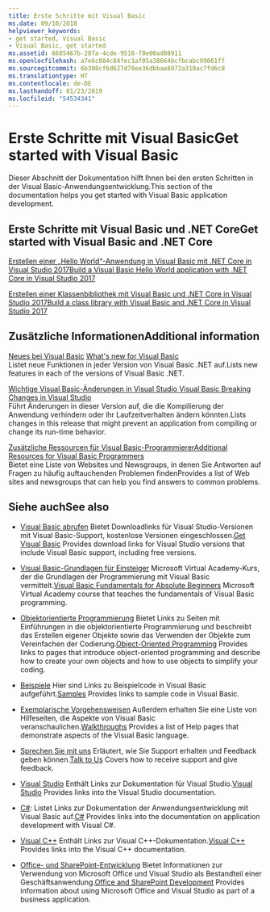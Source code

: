 ```yaml
---
title: Erste Schritte mit Visual Basic
ms.date: 09/10/2018
helpviewer_keywords:
- get started, Visual Basic
- Visual Basic, get started
ms.assetid: 6685467b-28fa-4cde-9516-f0e00ad08911
ms.openlocfilehash: a7e6c084c84fec1af05a38664bcfbcabc99061ff
ms.sourcegitcommit: 6b308cf6d627d78ee36dbbae8972a310ac7fd6c8
ms.translationtype: HT
ms.contentlocale: de-DE
ms.lasthandoff: 01/23/2019
ms.locfileid: "54534341"
---
```

# <a name="get-started-with-visual-basic"></a><span data-ttu-id="24213-102">Erste Schritte mit Visual Basic</span><span class="sxs-lookup"><span data-stu-id="24213-102">Get started with Visual Basic</span></span>
<span data-ttu-id="24213-103">Dieser Abschnitt der Dokumentation hilft Ihnen bei den ersten Schritten in der Visual Basic-Anwendungsentwicklung.</span><span class="sxs-lookup"><span data-stu-id="24213-103">This section of the documentation helps you get started with Visual Basic application development.</span></span>  
  
## <a name="get-started-with-visual-basic-and-net-core"></a><span data-ttu-id="24213-104">Erste Schritte mit Visual Basic und .NET Core</span><span class="sxs-lookup"><span data-stu-id="24213-104">Get started with Visual Basic and .NET Core</span></span>

[<span data-ttu-id="24213-105">Erstellen einer „Hello World“-Anwendung in Visual Basic mit .NET Core in Visual Studio 2017</span><span class="sxs-lookup"><span data-stu-id="24213-105">Build a Visual Basic Hello World application with .NET Core in Visual Studio 2017</span></span>](../../core/tutorials/vb-with-visual-studio.md)

[<span data-ttu-id="24213-106">Erstellen einer Klassenbibliothek mit Visual Basic und .NET Core in Visual Studio 2017</span><span class="sxs-lookup"><span data-stu-id="24213-106">Build a class library with Visual Basic and .NET Core in Visual Studio 2017</span></span>](../../core/tutorials/vb-library-with-visual-studio.md)  

## <a name="additional-information"></a><span data-ttu-id="24213-107">Zusätzliche Informationen</span><span class="sxs-lookup"><span data-stu-id="24213-107">Additional information</span></span>

<span data-ttu-id="24213-108">[Neues bei Visual Basic](whats-new.md) </span><span class="sxs-lookup"><span data-stu-id="24213-108">[What's new for Visual Basic](whats-new.md) </span></span>  
<span data-ttu-id="24213-109">Listet neue Funktionen in jeder Version von Visual Basic .NET auf.</span><span class="sxs-lookup"><span data-stu-id="24213-109">Lists new features in each of the versions of Visual Basic .NET.</span></span>

[<span data-ttu-id="24213-110">Wichtige Visual Basic-Änderungen in Visual Studio </span><span class="sxs-lookup"><span data-stu-id="24213-110">Visual Basic Breaking Changes in Visual Studio</span></span>](breaking-changes-in-visual-studio.md)  
<span data-ttu-id="24213-111">Führt Änderungen in dieser Version auf, die die Kompilierung der Anwendung verhindern oder ihr Laufzeitverhalten ändern könnten.</span><span class="sxs-lookup"><span data-stu-id="24213-111">Lists changes in this release that might prevent an application from compiling or change its run-time behavior.</span></span>  
  
[<span data-ttu-id="24213-112">Zusätzliche Ressourcen für Visual Basic-Programmierer</span><span class="sxs-lookup"><span data-stu-id="24213-112">Additional Resources for Visual Basic Programmers</span></span>](additional-resources.md)  
<span data-ttu-id="24213-113">Bietet eine Liste von Websites und Newsgroups, in denen Sie Antworten auf Fragen zu häufig auftauchenden Problemen finden</span><span class="sxs-lookup"><span data-stu-id="24213-113">Provides a list of Web sites and newsgroups that can help you find answers to common problems.</span></span>  

## <a name="see-also"></a><span data-ttu-id="24213-114">Siehe auch</span><span class="sxs-lookup"><span data-stu-id="24213-114">See also</span></span>
- <span data-ttu-id="24213-115">[Visual Basic abrufen](https://aka.ms/vsdownload?utm_source=mscom&utm_campaign=msdocs) Bietet Downloadlinks für Visual Studio-Versionen mit Visual Basic-Support, kostenlose Versionen eingeschlossen.</span><span class="sxs-lookup"><span data-stu-id="24213-115">[Get Visual Basic](https://aka.ms/vsdownload?utm_source=mscom&utm_campaign=msdocs) Provides download links for Visual Studio versions that include Visual Basic support, including free versions.</span></span>  

- <span data-ttu-id="24213-116">[Visual Basic-Grundlagen für Einsteiger](https://mva.microsoft.com/en-US/training-courses/visual-basic-fundamentals-for-absolute-beginners-16507) Microsoft Virtual Academy-Kurs, der die Grundlagen der Programmierung mit Visual Basic vermittelt.</span><span class="sxs-lookup"><span data-stu-id="24213-116">[Visual Basic Fundamentals for Absolute Beginners](https://mva.microsoft.com/en-US/training-courses/visual-basic-fundamentals-for-absolute-beginners-16507) Microsoft Virtual Academy course that teaches the fundamentals of Visual Basic programming.</span></span>

- <span data-ttu-id="24213-117">[Objektorientierte Programmierung](../programming-guide/concepts/object-oriented-programming.md) Bietet Links zu Seiten mit Einführungen in die objektorientierte Programmierung und beschreibt das Erstellen eigener Objekte sowie das Verwenden der Objekte zum Vereinfachen der Codierung.</span><span class="sxs-lookup"><span data-stu-id="24213-117">[Object-Oriented Programming](../programming-guide/concepts/object-oriented-programming.md) Provides links to pages that introduce object-oriented programming and describe how to create your own objects and how to use objects to simplify your coding.</span></span>  

- <span data-ttu-id="24213-118">[Beispiele](../../visual-basic/sample-applications.md) Hier sind Links zu Beispielcode in Visual Basic aufgeführt.</span><span class="sxs-lookup"><span data-stu-id="24213-118">[Samples](../../visual-basic/sample-applications.md) Provides links to sample code in Visual Basic.</span></span>  

- <span data-ttu-id="24213-119">[Exemplarische Vorgehensweisen](../../visual-basic/walkthroughs.md) Außerdem erhalten Sie eine Liste von Hilfeseiten, die Aspekte von Visual Basic veranschaulichen.</span><span class="sxs-lookup"><span data-stu-id="24213-119">[Walkthroughs](../../visual-basic/walkthroughs.md) Provides a list of Help pages that demonstrate aspects of the Visual Basic language.</span></span>  

- <span data-ttu-id="24213-120">[Sprechen Sie mit uns](/visualstudio/ide/talk-to-us) Erläutert, wie Sie Support erhalten und Feedback geben können.</span><span class="sxs-lookup"><span data-stu-id="24213-120">[Talk to Us](/visualstudio/ide/talk-to-us) Covers how to receive support and give feedback.</span></span>  

- <span data-ttu-id="24213-121">[Visual Studio](/visualstudio/) Enthält Links zur Dokumentation für Visual Studio.</span><span class="sxs-lookup"><span data-stu-id="24213-121">[Visual Studio](/visualstudio/) Provides links into the Visual Studio documentation.</span></span>  

- <span data-ttu-id="24213-122">[C#](../../csharp/index.md): Listet Links zur Dokumentation der Anwendungsentwicklung mit Visual Basic auf.</span><span class="sxs-lookup"><span data-stu-id="24213-122">[C#](../../csharp/index.md) Provides links into the documentation on application development with Visual C#.</span></span>  

- <span data-ttu-id="24213-123">[Visual C++](/cpp/) Enthält Links zur Visual C++-Dokumentation.</span><span class="sxs-lookup"><span data-stu-id="24213-123">[Visual C++](/cpp/) Provides links into the Visual C++ documentation.</span></span>  

- <span data-ttu-id="24213-124">[Office- und SharePoint-Entwicklung](/visualstudio/vsto/office-and-sharepoint-development-in-visual-studio) Bietet Informationen zur Verwendung von Microsoft Office und Visual Studio als Bestandteil einer Geschäftsanwendung.</span><span class="sxs-lookup"><span data-stu-id="24213-124">[Office and SharePoint Development](/visualstudio/vsto/office-and-sharepoint-development-in-visual-studio) Provides information about using Microsoft Office and Visual Studio as part of a business application.</span></span>
